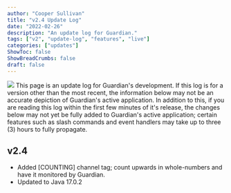 ```yaml
---
author: "Cooper Sullivan"
title: "v2.4 Update Log"
date: "2022-02-26"
description: "An update log for Guardian."
tags: ["v2", "update-log", "features", "live"]
categories: ["updates"]
ShowToc: false
ShowBreadCrumbs: false
draft: false
---
```


![](https://i.imgur.com/HoFS66o.png#center)
This page is an update log for Guardian's development. If this log is for a version other than the most recent,
the information below may not be an accurate depiction of Guardian's active application. In addition to this, if
you are reading this log within the first few minutes of it's release, the changes below may not yet be fully added
to Guardian's active application; certain features such as slash commands and event handlers may take up to three (3)
hours to fully propagate.

## v2.4
- Added [COUNTING] channel tag; count upwards in whole-numbers and have it monitored by Guardian.
- Updated to Java 17.0.2